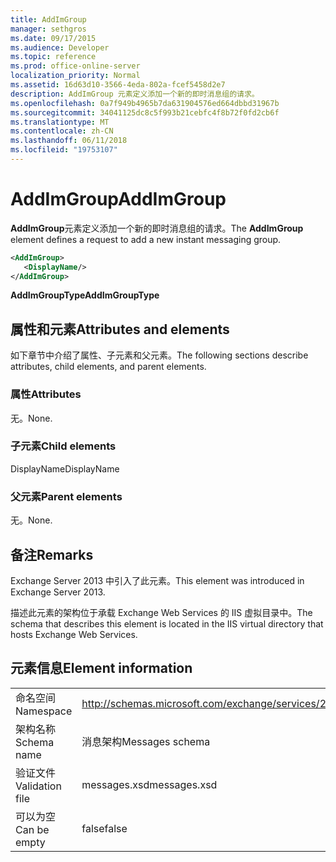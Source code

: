```yaml
---
title: AddImGroup
manager: sethgros
ms.date: 09/17/2015
ms.audience: Developer
ms.topic: reference
ms.prod: office-online-server
localization_priority: Normal
ms.assetid: 16d63d10-3566-4eda-802a-fcef5458d2e7
description: AddImGroup 元素定义添加一个新的即时消息组的请求。
ms.openlocfilehash: 0a7f949b4965b7da631904576ed664dbbd31967b
ms.sourcegitcommit: 34041125dc8c5f993b21cebfc4f8b72f0fd2cb6f
ms.translationtype: MT
ms.contentlocale: zh-CN
ms.lasthandoff: 06/11/2018
ms.locfileid: "19753107"
---
```

# <a name="addimgroup"></a><span data-ttu-id="f7ba6-103">AddImGroup</span><span class="sxs-lookup"><span data-stu-id="f7ba6-103">AddImGroup</span></span>

<span data-ttu-id="f7ba6-104">**AddImGroup**元素定义添加一个新的即时消息组的请求。</span><span class="sxs-lookup"><span data-stu-id="f7ba6-104">The **AddImGroup** element defines a request to add a new instant messaging group.</span></span> 
  
```XML
<AddImGroup>
   <DisplayName/>
</AddImGroup>
```

 <span data-ttu-id="f7ba6-105">**AddImGroupType**</span><span class="sxs-lookup"><span data-stu-id="f7ba6-105">**AddImGroupType**</span></span>
## <a name="attributes-and-elements"></a><span data-ttu-id="f7ba6-106">属性和元素</span><span class="sxs-lookup"><span data-stu-id="f7ba6-106">Attributes and elements</span></span>

<span data-ttu-id="f7ba6-107">如下章节中介绍了属性、子元素和父元素。</span><span class="sxs-lookup"><span data-stu-id="f7ba6-107">The following sections describe attributes, child elements, and parent elements.</span></span>
  
### <a name="attributes"></a><span data-ttu-id="f7ba6-108">属性</span><span class="sxs-lookup"><span data-stu-id="f7ba6-108">Attributes</span></span>

<span data-ttu-id="f7ba6-109">无。</span><span class="sxs-lookup"><span data-stu-id="f7ba6-109">None.</span></span>
  
### <a name="child-elements"></a><span data-ttu-id="f7ba6-110">子元素</span><span class="sxs-lookup"><span data-stu-id="f7ba6-110">Child elements</span></span>

<span data-ttu-id="f7ba6-111">DisplayName</span><span class="sxs-lookup"><span data-stu-id="f7ba6-111">DisplayName</span></span>
  
### <a name="parent-elements"></a><span data-ttu-id="f7ba6-112">父元素</span><span class="sxs-lookup"><span data-stu-id="f7ba6-112">Parent elements</span></span>

<span data-ttu-id="f7ba6-113">无。</span><span class="sxs-lookup"><span data-stu-id="f7ba6-113">None.</span></span>
  
## <a name="remarks"></a><span data-ttu-id="f7ba6-114">备注</span><span class="sxs-lookup"><span data-stu-id="f7ba6-114">Remarks</span></span>

<span data-ttu-id="f7ba6-115">Exchange Server 2013 中引入了此元素。</span><span class="sxs-lookup"><span data-stu-id="f7ba6-115">This element was introduced in Exchange Server 2013.</span></span>
  
<span data-ttu-id="f7ba6-116">描述此元素的架构位于承载 Exchange Web Services 的 IIS 虚拟目录中。</span><span class="sxs-lookup"><span data-stu-id="f7ba6-116">The schema that describes this element is located in the IIS virtual directory that hosts Exchange Web Services.</span></span>
  
## <a name="element-information"></a><span data-ttu-id="f7ba6-117">元素信息</span><span class="sxs-lookup"><span data-stu-id="f7ba6-117">Element information</span></span>

|||
|:-----|:-----|
|<span data-ttu-id="f7ba6-118">命名空间</span><span class="sxs-lookup"><span data-stu-id="f7ba6-118">Namespace</span></span>  <br/> |http://schemas.microsoft.com/exchange/services/2006/messages  <br/> |
|<span data-ttu-id="f7ba6-119">架构名称</span><span class="sxs-lookup"><span data-stu-id="f7ba6-119">Schema name</span></span>  <br/> |<span data-ttu-id="f7ba6-120">消息架构</span><span class="sxs-lookup"><span data-stu-id="f7ba6-120">Messages schema</span></span>  <br/> |
|<span data-ttu-id="f7ba6-121">验证文件</span><span class="sxs-lookup"><span data-stu-id="f7ba6-121">Validation file</span></span>  <br/> |<span data-ttu-id="f7ba6-122">messages.xsd</span><span class="sxs-lookup"><span data-stu-id="f7ba6-122">messages.xsd</span></span>  <br/> |
|<span data-ttu-id="f7ba6-123">可以为空</span><span class="sxs-lookup"><span data-stu-id="f7ba6-123">Can be empty</span></span>  <br/> |<span data-ttu-id="f7ba6-124">false</span><span class="sxs-lookup"><span data-stu-id="f7ba6-124">false</span></span>  <br/> |
   

